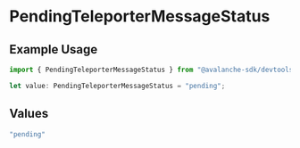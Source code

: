 # PendingTeleporterMessageStatus

## Example Usage

```typescript
import { PendingTeleporterMessageStatus } from "@avalanche-sdk/devtools/models/components";

let value: PendingTeleporterMessageStatus = "pending";
```

## Values

```typescript
"pending"
```